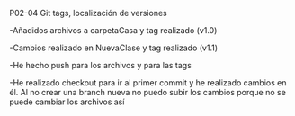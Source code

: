 P02-04 Git tags, localización de versiones

 -Añadidos archivos a carpetaCasa y tag realizado (v1.0)

 -Cambios realizado en NuevaClase y tag realizado (v1.1)
 
 -He hecho push para los archivos y para las tags

 -He realizado checkout para ir al primer commit y he realizado cambios en él. Al no crear una branch nueva no puedo subir los cambios porque no se puede cambiar los archivos así
 